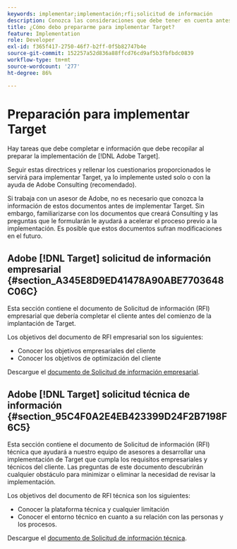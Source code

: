 ```yaml
---
keywords: implementar;implementación;rfi;solicitud de información
description: Conozca las consideraciones que debe tener en cuenta antes de implementar Adobe Target. Complete las tareas necesarias y recopile información al preparar la implementación de Target.
title: ¿Cómo debo prepararme para implementar Target?
feature: Implementation
role: Developer
exl-id: f365f417-2750-46f7-b2ff-0f5b82747b4e
source-git-commit: 152257a52d836a88ffcd76cd9af5b3fbfbdc0839
workflow-type: tm+mt
source-wordcount: '277'
ht-degree: 86%

---
```


# Preparación para implementar Target

Hay tareas que debe completar e información que debe recopilar al preparar la implementación de [!DNL Adobe Target].

Seguir estas directrices y rellenar los cuestionarios proporcionados le servirá para implementar Target, ya lo implemente usted solo o con la ayuda de Adobe Consulting (recomendado).

Si trabaja con un asesor de Adobe, no es necesario que conozca la información de estos documentos antes de implementar Target. Sin embargo, familiarizarse con los documentos que creará Consulting y las preguntas que le formularán le ayudará a acelerar el proceso previo a la implementación. Es posible que estos documentos sufran modificaciones en el futuro.

## Adobe [!DNL Target] solicitud de información empresarial {#section_A345E8D9ED41478A90ABE7703648C06C}

Esta sección contiene el documento de Solicitud de información (RFI) empresarial que debería completar el cliente antes del comienzo de la implantación de Target.

Los objetivos del documento de RFI empresarial son los siguientes:

* Conocer los objetivos empresariales del cliente
* Conocer los objetivos de optimización del cliente

Descargue el [documento de Solicitud de información empresarial](/help/main/assets/business-rfi.docx).

## Adobe [!DNL Target] solicitud técnica de información {#section_95C4F0A2E4EB423399D24F2B7198F6C5}

Esta sección contiene el documento de Solicitud de información (RFI) técnica que ayudará a nuestro equipo de asesores a desarrollar una implementación de Target que cumpla los requisitos empresariales y técnicos del cliente. Las preguntas de este documento descubrirán cualquier obstáculo para minimizar o eliminar la necesidad de revisar la implementación.

Los objetivos del documento de RFI técnica son los siguientes:

* Conocer la plataforma técnica y cualquier limitación
* Conocer el entorno técnico en cuanto a su relación con las personas y los procesos.

Descargue el [documento de Solicitud de información técnica](/help/main/assets/technical-rfi.docx).
